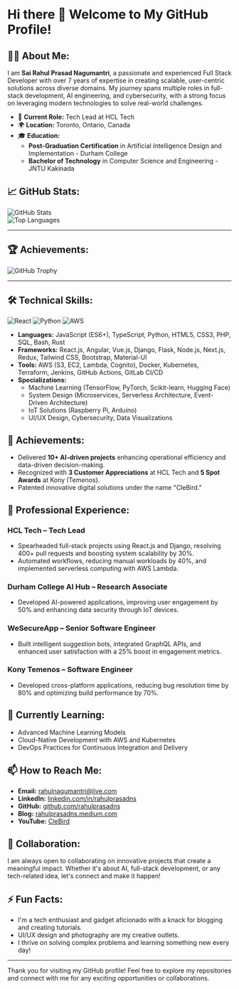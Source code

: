 # Hi there 👋 Welcome to My GitHub Profile!

## 👨‍💻 About Me:
I am **Sai Rahul Prasad Nagumantri**, a passionate and experienced Full Stack Developer with over 7 years of expertise in creating scalable, user-centric solutions across diverse domains. My journey spans multiple roles in full-stack development, AI engineering, and cybersecurity, with a strong focus on leveraging modern technologies to solve real-world challenges.

- 🔭 **Current Role:** Tech Lead at HCL Tech  
- 🌍 **Location:** Toronto, Ontario, Canada  
- 🎓 **Education:**  
  - **Post-Graduation Certification** in Artificial Intelligence Design and Implementation - Durham College  
  - **Bachelor of Technology** in Computer Science and Engineering - JNTU Kakinada
 
## 📈 GitHub Stats:
![GitHub Stats](https://github-readme-stats.vercel.app/api?username=rahulprasadns&show_icons=true&theme=radical)  
![Top Languages](https://github-readme-stats.vercel.app/api/top-langs/?username=rahulprasadns&layout=compact&theme=radical)  

---

## 🏆 Achievements:
![GitHub Trophy](https://github-profile-trophy.vercel.app/?username=rahulprasadns&theme=darkhub)  

---

## 🛠️ Technical Skills:
![React](https://img.shields.io/badge/React-Expert-blue)
![Python](https://img.shields.io/badge/Python-Advanced-green)
![AWS](https://img.shields.io/badge/AWS-Certified-orange)

- **Languages:** JavaScript (ES6+), TypeScript, Python, HTML5, CSS3, PHP, SQL, Bash, Rust  
- **Frameworks:** React.js, Angular, Vue.js, Django, Flask, Node.js, Next.js, Redux, Tailwind CSS, Bootstrap, Material-UI  
- **Tools:** AWS (S3, EC2, Lambda, Cognito), Docker, Kubernetes, Terraform, Jenkins, GitHub Actions, GitLab CI/CD  
- **Specializations:**  
  - Machine Learning (TensorFlow, PyTorch, Scikit-learn, Hugging Face)  
  - System Design (Microservices, Serverless Architecture, Event-Driven Architecture)  
  - IoT Solutions (Raspberry Pi, Arduino)  
  - UI/UX Design, Cybersecurity, Data Visualizations  

## 🌟 Achievements:
- Delivered **10+ AI-driven projects** enhancing operational efficiency and data-driven decision-making.  
- Recognized with **3 Customer Appreciations** at HCL Tech and **5 Spot Awards** at Kony (Temenos).  
- Patented innovative digital solutions under the name "CleBird."  

## 💼 Professional Experience:
### **HCL Tech – Tech Lead**  
- Spearheaded full-stack projects using React.js and Django, resolving 400+ pull requests and boosting system scalability by 30%.  
- Automated workflows, reducing manual workloads by 40%, and implemented serverless computing with AWS Lambda.  

### **Durham College AI Hub – Research Associate**  
- Developed AI-powered applications, improving user engagement by 50% and enhancing data security through IoT devices.  

### **WeSecureApp – Senior Software Engineer**  
- Built intelligent suggestion bots, integrated GraphQL APIs, and enhanced user satisfaction with a 25% boost in engagement metrics.  

### **Kony Temenos – Software Engineer**  
- Developed cross-platform applications, reducing bug resolution time by 80% and optimizing build performance by 70%.  

## 🌱 Currently Learning:
- Advanced Machine Learning Models  
- Cloud-Native Development with AWS and Kubernetes  
- DevOps Practices for Continuous Integration and Delivery  

## 📫 How to Reach Me:
- **Email:** rahulnagumantri@live.com  
- **LinkedIn:** [linkedin.com/in/rahulprasadns](https://in.linkedin.com/in/rahulprasadns)  
- **GitHub:** [github.com/rahulprasadns](https://github.com/rahulprasadns)  
- **Blog:** [rahulprasadns.medium.com](https://rahulprasadns.medium.com)  
- **YouTube:** [CleBird](https://www.youtube.com/channel/UCTWLY80MF5oer05GmUWUB5Q)  

## 🤝 Collaboration:
I am always open to collaborating on innovative projects that create a meaningful impact. Whether it's about AI, full-stack development, or any tech-related idea, let's connect and make it happen!  

## ⚡ Fun Facts:
- I'm a tech enthusiast and gadget aficionado with a knack for blogging and creating tutorials.  
- UI/UX design and photography are my creative outlets.  
- I thrive on solving complex problems and learning something new every day!  

---

Thank you for visiting my GitHub profile! Feel free to explore my repositories and connect with me for any exciting opportunities or collaborations.
